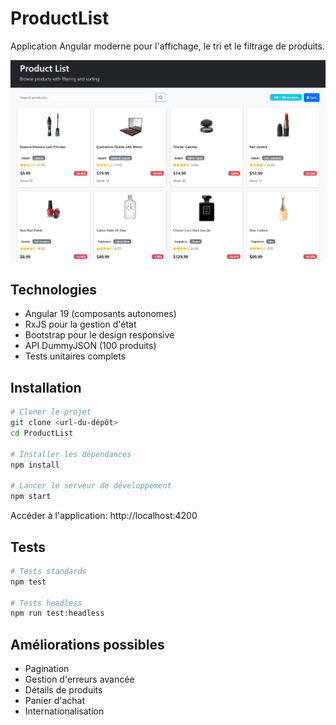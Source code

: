 # ProductList

Application Angular moderne pour l'affichage, le tri et le filtrage de produits.

![Aperçu de l'application ProductList](./demo/Screenshot%202025-05-08%20223450.jpg)

## Technologies

- Angular 19 (composants autonomes)
- RxJS pour la gestion d'état
- Bootstrap pour le design responsive
- API DummyJSON (100 produits)
- Tests unitaires complets

## Installation

```bash
# Cloner le projet
git clone <url-du-dépôt>
cd ProductList

# Installer les dépendances
npm install

# Lancer le serveur de développement
npm start
```

Accéder à l'application: http://localhost:4200

## Tests

```bash
# Tests standards
npm test

# Tests headless
npm run test:headless
```

## Améliorations possibles

- Pagination
- Gestion d'erreurs avancée
- Détails de produits
- Panier d'achat
- Internationalisation
